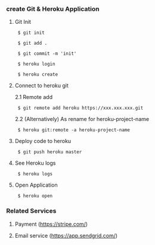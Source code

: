 ### create Git & Heroku Application

1. Git Init

        $ git init

        $ git add .

        $ git commit -m 'init'

        $ heroku login

        $ heroku create

2. Connect to heroku git

    2.1 Remote add

        $ git remote add heroku https://xxx.xxx.xxx.git

    2.2 (Alternatively) As rename for heroku-project-name

        $ heroku git:remote -a heroku-project-name

3. Deploy code to heroku

        $ git push heroku master

4. See Heroku logs

        $ heroku logs

5. Open Application

        $ heroku open

### Related Services

1. Payment (https://stripe.com/)

2. Email service (https://app.sendgrid.com/)